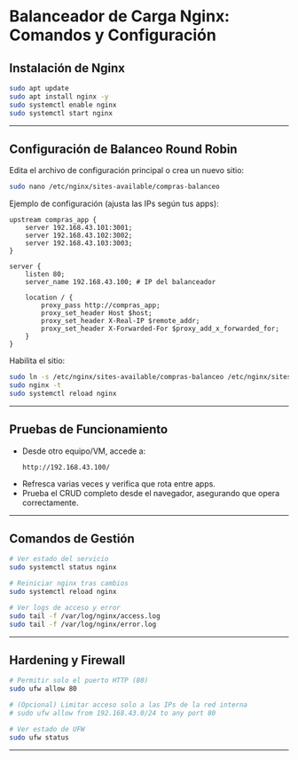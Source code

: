 # Balanceador de Carga Nginx: Comandos y Configuración

## **Instalación de Nginx**

```bash
sudo apt update
sudo apt install nginx -y
sudo systemctl enable nginx
sudo systemctl start nginx
```

---

## **Configuración de Balanceo Round Robin**

Edita el archivo de configuración principal o crea un nuevo sitio:

```bash
sudo nano /etc/nginx/sites-available/compras-balanceo
```

Ejemplo de configuración (ajusta las IPs según tus apps):

```nginx
upstream compras_app {
    server 192.168.43.101:3001;
    server 192.168.43.102:3002;
    server 192.168.43.103:3003;
}

server {
    listen 80;
    server_name 192.168.43.100; # IP del balanceador

    location / {
        proxy_pass http://compras_app;
        proxy_set_header Host $host;
        proxy_set_header X-Real-IP $remote_addr;
        proxy_set_header X-Forwarded-For $proxy_add_x_forwarded_for;
    }
}
```

Habilita el sitio:

```bash
sudo ln -s /etc/nginx/sites-available/compras-balanceo /etc/nginx/sites-enabled/
sudo nginx -t
sudo systemctl reload nginx
```

---

## **Pruebas de Funcionamiento**

- Desde otro equipo/VM, accede a:
  ```
  http://192.168.43.100/
  ```
- Refresca varias veces y verifica que rota entre apps.
- Prueba el CRUD completo desde el navegador, asegurando que opera correctamente.

---

## **Comandos de Gestión**

```bash
# Ver estado del servicio
sudo systemctl status nginx

# Reiniciar nginx tras cambios
sudo systemctl reload nginx

# Ver logs de acceso y error
sudo tail -f /var/log/nginx/access.log
sudo tail -f /var/log/nginx/error.log
```

---

## **Hardening y Firewall**

```bash
# Permitir solo el puerto HTTP (80)
sudo ufw allow 80

# (Opcional) Limitar acceso solo a las IPs de la red interna
# sudo ufw allow from 192.168.43.0/24 to any port 80

# Ver estado de UFW
sudo ufw status
```

---
